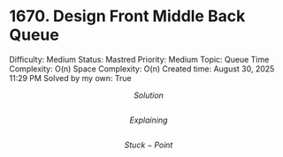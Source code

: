 # 1670. Design Front Middle Back Queue

Difficulty: Medium
Status: Mastred
Priority: Medium
Topic: Queue
Time Complexity: O(n)
Space Complexity: O(n)
Created time: August 30, 2025 11:29 PM
Solved by my own: True

$$
Solution
$$

```python

```

$$
Explaining
$$

```

```

$$
Stuck-Point
$$

```

```